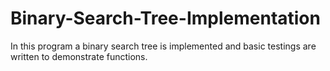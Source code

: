 # Binary-Search-Tree-Implementation

In this program a binary search tree is implemented and basic testings are written to demonstrate functions.
